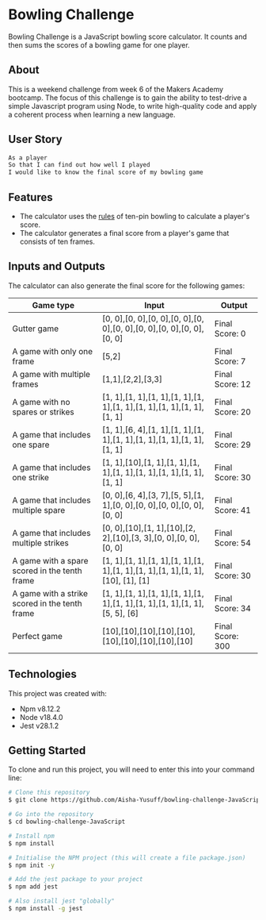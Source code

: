 # Bowling Challenge

Bowling Challenge is a JavaScript bowling score calculator. It counts and then sums the scores of a bowling game for one player.

## About

This is a weekend challenge from week 6 of the Makers Academy bootcamp. The focus of this challenge is to gain the ability to test-drive a simple Javascript program using Node, to write high-quality code and apply a coherent process when learning a new language.

## User Story

```bash
As a player
So that I can find out how well I played
I would like to know the final score of my bowling game
```

## Features

- The calculator uses the [rules](https://www.myactivesg.com/sports/bowling/how-to-play/bowling-rules/how-are-points-determined-in-bowling) of ten-pin bowling to calculate a player's score.
- The calculator generates a final score from a player's game that consists of ten frames.

## Inputs and Outputs

The calculator can also generate the final score for the following games:

| Game type                                      | Input                                                                         | Output           |
| ---------------------------------------------- | ----------------------------------------------------------------------------- | ---------------- |
| Gutter game                                    | [0, 0],[0, 0],[0, 0],[0, 0],[0, 0],[0, 0],[0, 0],[0, 0],[0, 0],[0, 0]         | Final Score: 0   |
| A game with only one frame                     | [5,2]                                                                         | Final Score: 7   |
| A game with multiple frames                    | [1,1],[2,2],[3,3]                                                             | Final Score: 12  |
| A game with no spares or strikes               | [1, 1],[1, 1],[1, 1],[1, 1],[1, 1],[1, 1],[1, 1],[1, 1],[1, 1],[1, 1]         | Final Score: 20  |
| A game that includes one spare                 | [1, 1],[6, 4],[1, 1],[1, 1],[1, 1],[1, 1],[1, 1],[1, 1],[1, 1],[1, 1]         | Final Score: 29  |
| A game that includes one strike                | [1, 1],[10],[1, 1],[1, 1],[1, 1],[1, 1],[1, 1],[1, 1],[1, 1],[1, 1]           | Final Score: 30  |
| A game that includes multiple spare            | [0, 0],[6, 4],[3, 7],[5, 5],[1, 1],[0, 0],[0, 0],[0, 0],[0, 0],[0, 0]         | Final Score: 41  |
| A game that includes multiple strikes          | [0, 0],[10],[1, 1],[10],[2, 2],[10],[3, 3],[0, 0],[0, 0],[0, 0]               | Final Score: 54  |
| A game with a spare scored in the tenth frame  | [1, 1],[1, 1],[1, 1],[1, 1],[1, 1],[1, 1],[1, 1],[1, 1],[1, 1],[10], [1], [1] | Final Score: 30  |
| A game with a strike scored in the tenth frame | [1, 1],[1, 1],[1, 1],[1, 1],[1, 1],[1, 1],[1, 1],[1, 1],[1, 1],[5, 5], [6]    | Final Score: 34  |
| Perfect game                                   | [10],[10],[10],[10],[10],[10],[10],[10],[10],[10]                             | Final Score: 300 |

## Technologies

This project was created with:

- Npm v8.12.2
- Node v18.4.0
- Jest v28.1.2

## Getting Started

To clone and run this project, you will need to enter this into your command line:

```bash
# Clone this repository
$ git clone https://github.com/Aisha-Yusuff/bowling-challenge-JavaScript.git

# Go into the repository
$ cd bowling-challenge-JavaScript

# Install npm
$ npm install

# Initialise the NPM project (this will create a file package.json)
$ npm init -y

# Add the jest package to your project
$ npm add jest

# Also install jest "globally"
$ npm install -g jest
```
